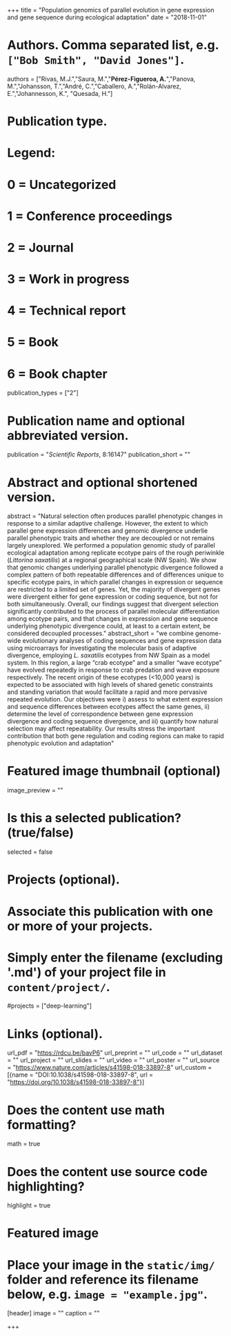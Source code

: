 +++
title = "Population genomics of parallel evolution in gene expression and gene sequence during ecological adaptation"
date = "2018-11-01"

# Authors. Comma separated list, e.g. `["Bob Smith", "David Jones"]`.
authors = ["Rivas, M.J.","Saura, M.","**Pérez-Figueroa, A.**","Panova, M.","Johansson, T.","André, C.","Caballero, A.","Rolán-Alvarez, E.","Johannesson, K.", "Quesada, H."]

# Publication type.
# Legend:
# 0 = Uncategorized
# 1 = Conference proceedings
# 2 = Journal
# 3 = Work in progress
# 4 = Technical report
# 5 = Book
# 6 = Book chapter
publication_types = ["2"]

# Publication name and optional abbreviated version.
publication = "*Scientific Reports*, 8:16147"
publication_short = ""

# Abstract and optional shortened version.
abstract = "Natural selection often produces parallel phenotypic changes in response to a similar adaptive challenge. However, the extent to which parallel gene expression differences and genomic divergence underlie parallel phenotypic traits and whether they are decoupled or not remains largely unexplored. We performed a population genomic study of parallel ecological adaptation among replicate ecotype pairs of the rough periwinkle (*Littorina saxatilis*) at a regional geographical scale (NW Spain). We show that genomic changes underlying parallel phenotypic divergence followed a complex pattern of both repeatable differences and of differences unique to specific ecotype pairs, in which parallel changes in expression or sequence are restricted to a limited set of genes. Yet, the majority of divergent genes were divergent either for gene expression or coding sequence, but not for both simultaneously. Overall, our findings suggest that divergent selection significantly contributed to the process of parallel molecular differentiation among ecotype pairs, and that changes in expression and gene sequence underlying phenotypic divergence could, at least to a certain extent, be considered decoupled processes."
abstract_short = "we combine genome-wide evolutionary analyses of coding sequences and gene expression data using microarrays for investigating the molecular basis of adaptive divergence, employing *L. saxatilis* ecotypes from NW Spain as a model system. In this region, a large “crab ecotype” and a smaller “wave ecotype” have evolved repeatedly in response to crab predation and wave exposure respectively. The recent origin of these ecotypes (<10,000 years) is expected to be associated with high levels of shared genetic constraints and standing variation that would facilitate a rapid and more pervasive repeated evolution. Our objectives were i) assess to what extent expression and sequence differences between ecotypes affect the same genes, ii) determine the level of correspondence between gene expression divergence and coding sequence divergence, and iii) quantify how natural selection may affect repeatability. Our results stress the important contribution that both gene regulation and coding regions can make to rapid phenotypic evolution and adaptation"

# Featured image thumbnail (optional)
image_preview = ""

# Is this a selected publication? (true/false)
selected = false

# Projects (optional).
#   Associate this publication with one or more of your projects.
#   Simply enter the filename (excluding '.md') of your project file in `content/project/`.
#projects = ["deep-learning"]

# Links (optional).
url_pdf = "https://rdcu.be/bavP6"
url_preprint = ""
url_code = ""
url_dataset = ""
url_project = ""
url_slides = ""
url_video = ""
url_poster = ""
url_source = "https://www.nature.com/articles/s41598-018-33897-8"
url_custom = [{name = "DOI:10.1038/s41598-018-33897-8", url = "https://doi.org/10.1038/s41598-018-33897-8"}]

# Does the content use math formatting?
math = true

# Does the content use source code highlighting?
highlight = true

# Featured image
# Place your image in the `static/img/` folder and reference its filename below, e.g. `image = "example.jpg"`.
[header]
image = ""
caption = ""

+++



